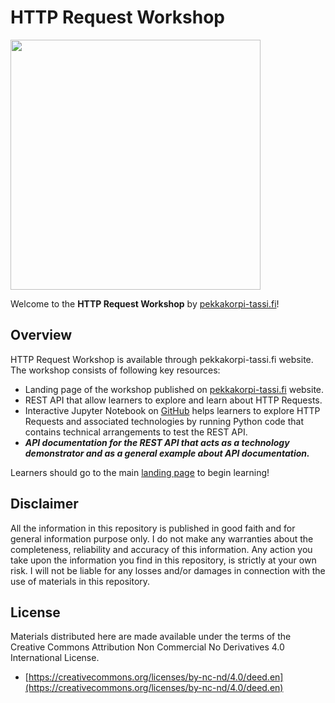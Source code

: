 # HTTP Request Workshop

<div class="row">
  <div class="column">
    <img src="https://pekkakorpi-tassi.fi/img/logo_v1.8.png"  width=400>
  </div>
</div>

Welcome to the **HTTP Request Workshop** by [pekkakorpi-tassi.fi](https://pekkakorpi-tassi.fi)!

## Overview

HTTP Request Workshop is available through pekkakorpi-tassi.fi website. The workshop consists of following key resources:

- Landing page of the workshop published on [pekkakorpi-tassi.fi](https://pekkakorpi-tassi.fi/materials/http_request_workshop.html) website.
- REST API that allow learners to explore and learn about HTTP Requests.
- Interactive Jupyter Notebook on [GitHub](https://github.com/p3kk4/http_request_workshop) helps learners to explore HTTP Requests and associated technologies by running Python code that contains technical arrangements to test the REST API.
- ***API documentation for the REST API that acts as a technology demonstrator and as a general example about API documentation.***

Learners should go to the main [landing page](https://pekkakorpi-tassi.fi/materials/http_request_workshop.html) to begin learning!

## Disclaimer

All the information in this repository is published in good faith and for general information purpose only. I do not make any warranties about the completeness, reliability and accuracy of this information. Any action you take upon the information you find in this repository, is strictly at your own risk. I will not be liable for any losses and/or damages in connection with the use of materials in this repository.

## License

Materials distributed here are made available under the terms of the Creative Commons Attribution Non Commercial No Derivatives 4.0 International License.

- [https://creativecommons.org/licenses/by-nc-nd/4.0/deed.en](https://creativecommons.org/licenses/by-nc-nd/4.0/deed.en)